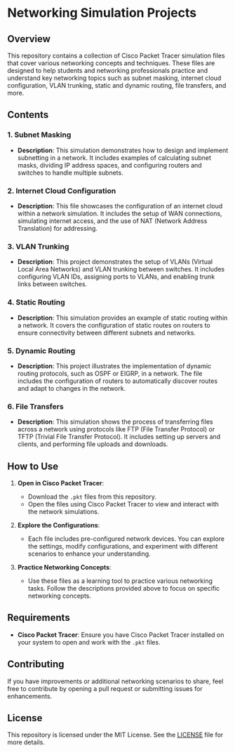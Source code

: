 
# Networking Simulation Projects

## Overview

This repository contains a collection of Cisco Packet Tracer simulation files that cover various networking concepts and techniques. These files are designed to help students and networking professionals practice and understand key networking topics such as subnet masking, internet cloud configuration, VLAN trunking, static and dynamic routing, file transfers, and more.

## Contents

### 1. **Subnet Masking**
   - **Description**: This simulation demonstrates how to design and implement subnetting in a network. It includes examples of calculating subnet masks, dividing IP address spaces, and configuring routers and switches to handle multiple subnets.

### 2. **Internet Cloud Configuration**
   - **Description**: This file showcases the configuration of an internet cloud within a network simulation. It includes the setup of WAN connections, simulating internet access, and the use of NAT (Network Address Translation) for addressing.

### 3. **VLAN Trunking**
   - **Description**: This project demonstrates the setup of VLANs (Virtual Local Area Networks) and VLAN trunking between switches. It includes configuring VLAN IDs, assigning ports to VLANs, and enabling trunk links between switches.

### 4. **Static Routing**
   - **Description**: This simulation provides an example of static routing within a network. It covers the configuration of static routes on routers to ensure connectivity between different subnets and networks.

### 5. **Dynamic Routing**
   - **Description**: This project illustrates the implementation of dynamic routing protocols, such as OSPF or EIGRP, in a network. The file includes the configuration of routers to automatically discover routes and adapt to changes in the network.

### 6. **File Transfers**
   - **Description**: This simulation shows the process of transferring files across a network using protocols like FTP (File Transfer Protocol) or TFTP (Trivial File Transfer Protocol). It includes setting up servers and clients, and performing file uploads and downloads.

## How to Use

1. **Open in Cisco Packet Tracer**:
   - Download the `.pkt` files from this repository.
   - Open the files using Cisco Packet Tracer to view and interact with the network simulations.

2. **Explore the Configurations**:
   - Each file includes pre-configured network devices. You can explore the settings, modify configurations, and experiment with different scenarios to enhance your understanding.

3. **Practice Networking Concepts**:
   - Use these files as a learning tool to practice various networking tasks. Follow the descriptions provided above to focus on specific networking concepts.

## Requirements

- **Cisco Packet Tracer**: Ensure you have Cisco Packet Tracer installed on your system to open and work with the `.pkt` files.

## Contributing

If you have improvements or additional networking scenarios to share, feel free to contribute by opening a pull request or submitting issues for enhancements.

## License

This repository is licensed under the MIT License. See the [LICENSE](LICENSE) file for more details.

